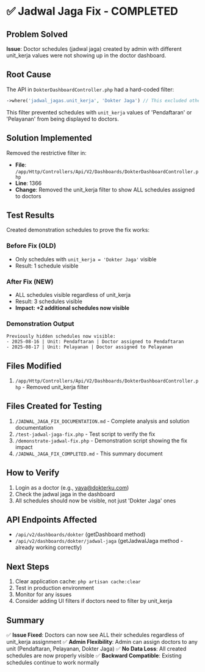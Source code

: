 # ✅ Jadwal Jaga Fix - COMPLETED

## Problem Solved
**Issue**: Doctor schedules (jadwal jaga) created by admin with different unit_kerja values were not showing up in the doctor dashboard.

## Root Cause
The API in `DokterDashboardController.php` had a hard-coded filter:
```php
->where('jadwal_jagas.unit_kerja', 'Dokter Jaga') // This excluded other units
```

This filter prevented schedules with `unit_kerja` values of 'Pendaftaran' or 'Pelayanan' from being displayed to doctors.

## Solution Implemented
Removed the restrictive filter in:
- **File**: `/app/Http/Controllers/Api/V2/Dashboards/DokterDashboardController.php`
- **Line**: 1366
- **Change**: Removed the unit_kerja filter to show ALL schedules assigned to doctors

## Test Results
Created demonstration schedules to prove the fix works:

### Before Fix (OLD)
- Only schedules with `unit_kerja = 'Dokter Jaga'` visible
- Result: 1 schedule visible

### After Fix (NEW)
- ALL schedules visible regardless of unit_kerja
- Result: 3 schedules visible
- **Impact: +2 additional schedules now visible**

### Demonstration Output
```
Previously hidden schedules now visible:
- 2025-08-16 | Unit: Pendaftaran | Doctor assigned to Pendaftaran
- 2025-08-17 | Unit: Pelayanan | Doctor assigned to Pelayanan
```

## Files Modified
1. `/app/Http/Controllers/Api/V2/Dashboards/DokterDashboardController.php` - Removed unit_kerja filter

## Files Created for Testing
1. `/JADWAL_JAGA_FIX_DOCUMENTATION.md` - Complete analysis and solution documentation
2. `/test-jadwal-jaga-fix.php` - Test script to verify the fix
3. `/demonstrate-jadwal-fix.php` - Demonstration script showing the fix impact
4. `/JADWAL_JAGA_FIX_COMPLETED.md` - This summary document

## How to Verify
1. Login as a doctor (e.g., yaya@dokterku.com)
2. Check the jadwal jaga in the dashboard
3. All schedules should now be visible, not just 'Dokter Jaga' ones

## API Endpoints Affected
- `/api/v2/dashboards/dokter` (getDashboard method)
- `/api/v2/dashboards/dokter/jadwal-jaga` (getJadwalJaga method - already working correctly)

## Next Steps
1. Clear application cache: `php artisan cache:clear`
2. Test in production environment
3. Monitor for any issues
4. Consider adding UI filters if doctors need to filter by unit_kerja

## Summary
✅ **Issue Fixed**: Doctors can now see ALL their schedules regardless of unit_kerja assignment
✅ **Admin Flexibility**: Admin can assign doctors to any unit (Pendaftaran, Pelayanan, Dokter Jaga)
✅ **No Data Loss**: All created schedules are now properly visible
✅ **Backward Compatible**: Existing schedules continue to work normally